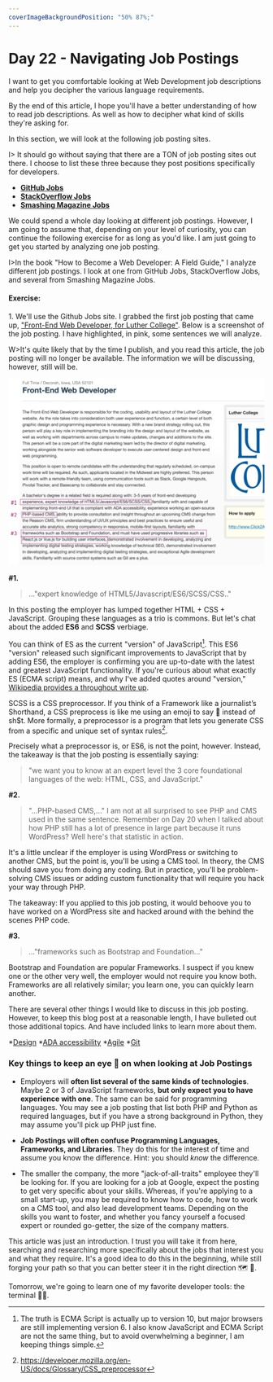 ```yaml
---
coverImageBackgroundPosition: "50% 87%;"
---
```


# Day 22 - Navigating Job Postings

I want to get you comfortable looking at Web Development job descriptions and help you decipher the various language requirements.

By the end of this article, I hope you'll have a better understanding of how to read job descriptions.  As well as how to decipher what kind of skills they're asking for.

In this section, we will look at the following job posting sites.

I> It should go without saying that there are a TON of job posting sites out there. I choose to list these three because they post positions specifically for developers.

- [**GitHub Jobs**](https://jobs.github.com/)
- [**StackOverflow Jobs**](https://stackoverflow.com/jobs)
- [**Smashing Magazine Jobs**](https://www.smashingmagazine.com/jobs/)

We could spend a whole day looking at different job postings.  However, I am going to assume that, depending on your level of curiosity, you can continue the following exercise for as long as you'd like. I am just going to get you started by analyzing one job posting.

I>In the book "How to Become a Web Developer: A Field Guide," I analyze different job postings.  I look at one from GitHub Jobs, StackOverflow Jobs, and several from Smashing Magazine Jobs.

#### Exercise: 
1\. We'll use the Github Jobs site.  I grabbed the first job posting that came up, ["Front-End Web Developer, for Luther College"](https://jobs.github.com/positions/2c3fb9c8-a5e4-4352-885a-8dab924e9c00).  Below is a screenshot of the job posting.  I have highlighted, in pink, some sentences we will analyze.

W>It's quite likely that by the time I publish, and you read this article, the job posting will no longer be available. The information we will be discussing, however, still will be.

![](public/assets/github-jp.png)

**#1.** 
>..."expert knowledge of HTML5/Javascript/ES6/SCSS/CSS.."

In this posting the employer has lumped together HTML + CSS + JavaScript.  Grouping these languages as a trio is commons.  But let's chat about the added **ES6** and **SCSS** verbiage.

You can think of ES as the current "version" of JavaScript[^version].  This ES6 "version" released such significant improvements to JavaScript that by adding ES6, the employer is confirming you are up-to-date with the latest and greatest JavaScript functionality. If you're curious about what exactly ES (ECMA script) means, and why I've added quotes around "version," [Wikipedia provides a throughout write up](https://en.wikipedia.org/wiki/ECMAScript).

SCSS is a CSS preprocessor. If you think of a Framework like a journalist’s Shorthand, a CSS preprocess is like me using an emoji to say 💩 instead of sh$t.  More formally, a preprocessor is a program that lets you generate CSS from a specific and unique set of syntax rules[^preprocessor].

Precisely what a preprocessor is, or ES6, is not the point, however. Instead, the takeaway is that the job posting is essentially saying:
> "we want you to know at an expert level the 3 core foundational languages of the web: HTML, CSS, and JavaScript."

**#2.** 
>"...PHP-based CMS,..."
I am not at all surprised to see PHP and CMS used in the same sentence.  Remember on Day 20 when I talked about how PHP still has a lot of presence in large part because it runs WordPress?  Well here's that statistic in action.

It's a little unclear if the employer is using WordPress or switching to another CMS, but the point is, you'll be using a CMS tool.  In theory, the CMS should save you from doing any coding.  But in practice, you'll be problem-solving CMS issues or adding custom functionality that will require you hack your way through PHP.

The takeaway: If you applied to this job posting, it would behoove you to have worked on a WordPress site and hacked around with the behind the scenes PHP code.

**#3.**
>..."frameworks such as Bootstrap and Foundation..."

Bootstrap and Foundation are popular Frameworks.  I suspect if you knew one or the other very well, the employer would not require you know both. Frameworks are all relatively similar; you learn one, you can quickly learn another.

There are several other things I would like to discuss in this job posting.  However, to keep this blog post at a reasonable length, I have bulleted out those additional topics.  And have included links to learn more about them.

*[Design](https://www.smashingmagazine.com/2018/01/comprehensive-guide-product-design/)
*[ADA accessibility](https://www.searchenginejournal.com/ada-compliant-website/200106/)
*[Agile](https://www.youtube.com/watch?v=Z9QbYZh1YXY)
*[Git](https://git-scm.com/book/en/v1/Getting-Started-Git-Basics)

### Key things to keep an eye 👀 on when looking at Job Postings

* Employers will **often list several of the same kinds of technologies**.  Maybe 2 or 3 of JavaScript frameworks, **but only expect you to have experience with one**.  The same can be said for programming languages.  You may see a job posting that list both PHP and Python as required languages, but if you have a strong background in Python, they may assume you'll pick up PHP just fine.

* **Job Postings will often confuse Programming Languages, Frameworks, and Libraries**.  They do this for the interest of time and assume you know the difference.  Hint: you should _know_ the difference.

* The smaller the company, the more "jack-of-all-traits" employee they'll be looking for.  If you are looking for a job at Google, expect the posting to get very specific about your skills.  Whereas, if you're applying to a small start-up, you may be required to know how to code, how to work on a CMS tool, and also lead development teams.  Depending on the skills you want to foster, and whether you fancy yourself a focused expert or rounded go-getter, the size of the company matters.

This article was just an introduction.  I trust you will take it from here, searching and researching more specifically about the jobs that interest you and what they require.  It's a good idea to do this in the beginning, while still forging your path so that you can better steer it in the right direction 🗺 🧭.

Tomorrow, we're going to learn one of my favorite developer tools: the terminal 🙌🏼.

[^preprocessor]: https://developer.mozilla.org/en-US/docs/Glossary/CSS_preprocessor
[^wp]:WordPress is a CMS - Content Management System
[^version]: The truth is ECMA Script is actually up to version 10, but major browsers are still implementing version 6.  I also know JavaScript and ECMA Script are not the same thing, but to avoid overwhelming a beginner, I am keeping things simple.